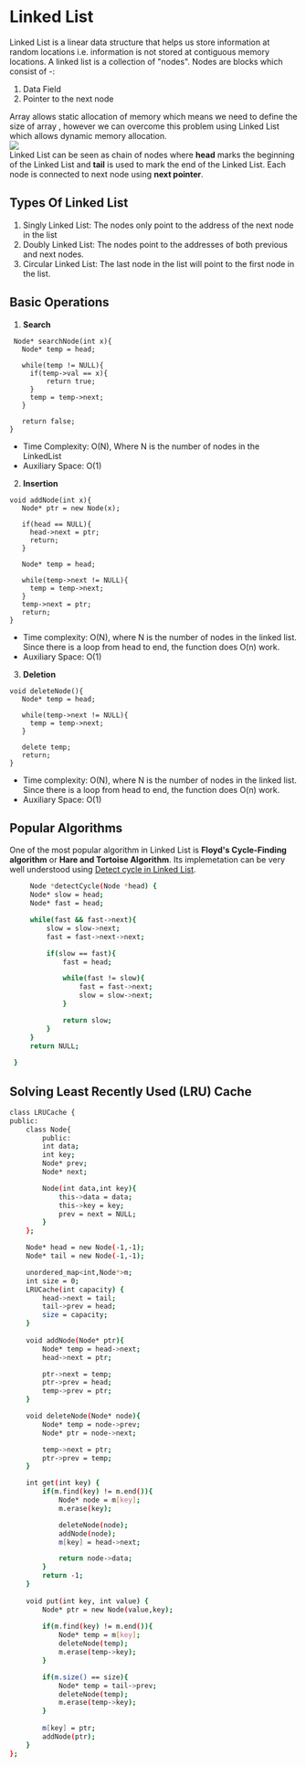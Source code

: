 # Linked List
  Linked List is a linear data structure that helps us store information at random locations i.e. information is not stored at  contiguous memory locations. A linked list is a collection of "nodes". Nodes are blocks which consist of -:
  1. Data Field
  2. Pointer to the next node

  Array allows static allocation of memory which means we need to define the size of array , however we can overcome this problem using Linked List which allows dynamic memory allocation.<br/>
  <img src ="https://www.tutorialspoint.com/data_structures_algorithms/images/linked_list_representation.jpg"><br>
  Linked List can be seen as chain of nodes where **head** marks the beginning of the Linked List and **tail** is used to mark the end of the Linked List. Each node is connected to next node using **next pointer**.

## Types Of Linked List
   1. Singly Linked List: The nodes only point to the address of the next node in the list
   2. Doubly Linked List: The nodes point to the addresses of both previous and next nodes.
   3. Circular Linked List: The last node in the list will point to the first node in the list.

## Basic Operations
   1. **Search**
   ```
    Node* searchNode(int x){
      Node* temp = head;
      
      while(temp != NULL){
        if(temp->val == x){
            return true;
        }
        temp = temp->next;
      }

      return false;
   }
   ```
   * Time Complexity: O(N), Where N is the number of nodes in the LinkedList
   * Auxiliary Space: O(1)

   2. **Insertion**
   ```
   void addNode(int x){
      Node* ptr = new Node(x);

      if(head == NULL){
        head->next = ptr;
        return;
      }

      Node* temp = head;
      
      while(temp->next != NULL){
        temp = temp->next;
      }
      temp->next = ptr;
      return;
   }
   ```
   * Time complexity: O(N), where N is the number of nodes in the linked list. Since there is a loop from head to end, the function does O(n) work.
   * Auxiliary Space: O(1)

   3. **Deletion**
   ```
   void deleteNode(){
      Node* temp = head;

      while(temp->next != NULL){
        temp = temp->next;
      }

      delete temp;
      return;
   }
   ```
   * Time complexity: O(N), where N is the number of nodes in the linked list. Since there is a loop from head to end, the function does O(n) work.
   * Auxiliary Space: O(1)
   
## Popular Algorithms 
   One of the most popular algorithm in Linked List is **Floyd's Cycle-Finding algorithm** or **Hare and Tortoise Algorithm**. Its implemetation can be very well understood using [Detect cycle in Linked List](https://leetcode.com/problems/linked-list-cycle-ii/description/).
   ```bash
        Node *detectCycle(Node *head) {
        Node* slow = head;
        Node* fast = head;

        while(fast && fast->next){
            slow = slow->next;
            fast = fast->next->next;

            if(slow == fast){
                fast = head;

                while(fast != slow){
                    fast = fast->next;
                    slow = slow->next;
                }

                return slow;
            }
        }
        return NULL;
        
    }
   ```
## Solving Least Recently Used (LRU) Cache 
```bash
class LRUCache {
public:
    class Node{
        public:
        int data;
        int key;
        Node* prev;
        Node* next;

        Node(int data,int key){
            this->data = data;
            this->key = key;
            prev = next = NULL;
        }
    };

    Node* head = new Node(-1,-1);
    Node* tail = new Node(-1,-1);

    unordered_map<int,Node*>m;
    int size = 0;
    LRUCache(int capacity) {
        head->next = tail;
        tail->prev = head;
        size = capacity;
    }
    
    void addNode(Node* ptr){
        Node* temp = head->next;
        head->next = ptr;

        ptr->next = temp;
        ptr->prev = head;
        temp->prev = ptr;
    }

    void deleteNode(Node* node){
        Node* temp = node->prev;
        Node* ptr = node->next;

        temp->next = ptr;
        ptr->prev = temp;
    }

    int get(int key) {
        if(m.find(key) != m.end()){
            Node* node = m[key];
            m.erase(key);

            deleteNode(node);
            addNode(node);
            m[key] = head->next;

            return node->data;
        }
        return -1;
    }
    
    void put(int key, int value) {
        Node* ptr = new Node(value,key);
        
        if(m.find(key) != m.end()){
            Node* temp = m[key];
            deleteNode(temp);
            m.erase(temp->key);
        }

        if(m.size() == size){
            Node* temp = tail->prev;
            deleteNode(temp);
            m.erase(temp->key);
        }
        
        m[key] = ptr;
        addNode(ptr);
    }
};

```


